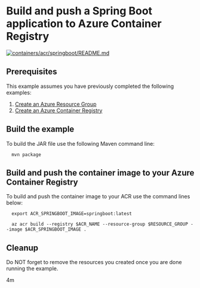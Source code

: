 
# Build and push a Spring Boot application to Azure Container Registry

[![containers/acr/springboot/README.md](https://github.com/Azure-Samples/java-on-azure-examples/actions/workflows/containers_acr_springboot_README_md.yml/badge.svg)](https://github.com/Azure-Samples/java-on-azure-examples/actions/workflows/containers_acr_springboot_README_md.yml)

## Prerequisites

This example assumes you have previously completed the following examples:

1. [Create an Azure Resource Group](../../group/create/README.md)
1. [Create an Azure Container Registry](../create/README.md)

<!-- workflow.cron(0 8 * * 2) -->
<!-- workflow.include(../create/README.md) -->

## Build the example

<!-- workflow.run()

cd containers/acr/springboot

  -->

To build the JAR file use the following Maven command line:

```shell
  mvn package
```

## Build and push the container image to your Azure Container Registry

To build and push the container image to your ACR use the command lines below:

```shell
  export ACR_SPRINGBOOT_IMAGE=springboot:latest

  az acr build --registry $ACR_NAME --resource-group $RESOURCE_GROUP --image $ACR_SPRINGBOOT_IMAGE .
```

<!-- workflow.run()

cd ../../..

  -->

<!-- workflow.directOnly()

export RESULT=$(az acr repository show --name $ACR_NAME --image $ACR_SPRINGBOOT_IMAGE)
az group delete --name $RESOURCE_GROUP --yes || true

if [[ -z $RESULT ]]; then
  echo "Unable to find $ACR_SPRINGBOOT_IMAGE image"
  exit 1
fi

  -->

## Cleanup

Do NOT forget to remove the resources you created once you are done running the
example.

4m
